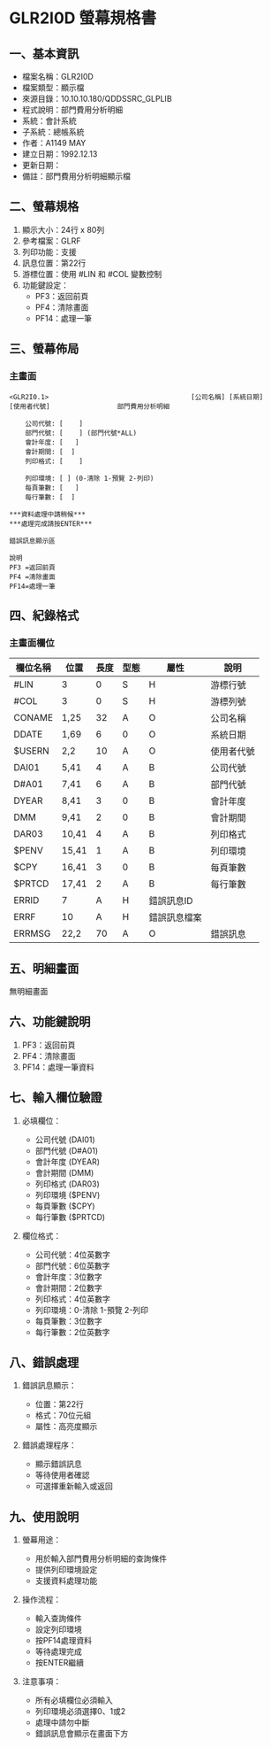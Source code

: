# GLR2I0D 螢幕規格書

## 一、基本資訊
- 檔案名稱：GLR2I0D
- 檔案類型：顯示檔
- 來源目錄：10.10.10.180/QDDSSRC_GLPLIB
- 程式說明：部門費用分析明細
- 系統：會計系統
- 子系統：總帳系統
- 作者：A1149 MAY
- 建立日期：1992.12.13
- 更新日期：
- 備註：部門費用分析明細顯示檔

## 二、螢幕規格
1. 顯示大小：24行 x 80列
2. 參考檔案：GLRF
3. 列印功能：支援
4. 訊息位置：第22行
5. 游標位置：使用 #LIN 和 #COL 變數控制
6. 功能鍵設定：
   - PF3：返回前頁
   - PF4：清除畫面
   - PF14：處理一筆

## 三、螢幕佈局

### 主畫面
```
<GLR2I0.1>                                    [公司名稱] [系統日期]
[使用者代號]                 部門費用分析明細

    公司代號: [    ]
    部門代號: [    ] (部門代號*ALL)
    會計年度: [   ]
    會計期間: [  ]
    列印格式: [    ]

    列印環境: [ ] (0-清除 1-預覽 2-列印)
    每頁筆數: [   ]
    每行筆數: [  ]

***資料處理中請稍候***
***處理完成請按ENTER***

錯誤訊息顯示區

說明
PF3 =返回前頁
PF4 =清除畫面
PF14=處理一筆
```

## 四、紀錄格式

### 主畫面欄位
| 欄位名稱 | 位置 | 長度 | 型態 | 屬性 | 說明 |
|---------|------|------|------|------|------|
| #LIN | 3 | 0 | S | H | 游標行號 |
| #COL | 3 | 0 | S | H | 游標列號 |
| CONAME | 1,25 | 32 | A | O | 公司名稱 |
| DDATE | 1,69 | 6 | 0 | O | 系統日期 |
| $USERN | 2,2 | 10 | A | O | 使用者代號 |
| DAI01 | 5,41 | 4 | A | B | 公司代號 |
| D#A01 | 7,41 | 6 | A | B | 部門代號 |
| DYEAR | 8,41 | 3 | 0 | B | 會計年度 |
| DMM | 9,41 | 2 | 0 | B | 會計期間 |
| DAR03 | 10,41 | 4 | A | B | 列印格式 |
| $PENV | 15,41 | 1 | A | B | 列印環境 |
| $CPY | 16,41 | 3 | 0 | B | 每頁筆數 |
| $PRTCD | 17,41 | 2 | A | B | 每行筆數 |
| ERRID | 7 | A | H | 錯誤訊息ID |
| ERRF | 10 | A | H | 錯誤訊息檔案 |
| ERRMSG | 22,2 | 70 | A | O | 錯誤訊息 |

## 五、明細畫面
無明細畫面

## 六、功能鍵說明
1. PF3：返回前頁
2. PF4：清除畫面
3. PF14：處理一筆資料

## 七、輸入欄位驗證
1. 必填欄位：
   - 公司代號 (DAI01)
   - 部門代號 (D#A01)
   - 會計年度 (DYEAR)
   - 會計期間 (DMM)
   - 列印格式 (DAR03)
   - 列印環境 ($PENV)
   - 每頁筆數 ($CPY)
   - 每行筆數 ($PRTCD)

2. 欄位格式：
   - 公司代號：4位英數字
   - 部門代號：6位英數字
   - 會計年度：3位數字
   - 會計期間：2位數字
   - 列印格式：4位英數字
   - 列印環境：0-清除 1-預覽 2-列印
   - 每頁筆數：3位數字
   - 每行筆數：2位英數字

## 八、錯誤處理
1. 錯誤訊息顯示：
   - 位置：第22行
   - 格式：70位元組
   - 屬性：高亮度顯示

2. 錯誤處理程序：
   - 顯示錯誤訊息
   - 等待使用者確認
   - 可選擇重新輸入或返回

## 九、使用說明
1. 螢幕用途：
   - 用於輸入部門費用分析明細的查詢條件
   - 提供列印環境設定
   - 支援資料處理功能

2. 操作流程：
   - 輸入查詢條件
   - 設定列印環境
   - 按PF14處理資料
   - 等待處理完成
   - 按ENTER繼續

3. 注意事項：
   - 所有必填欄位必須輸入
   - 列印環境必須選擇0、1或2
   - 處理中請勿中斷
   - 錯誤訊息會顯示在畫面下方 